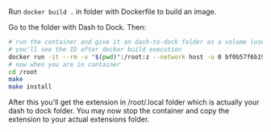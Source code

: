 Run `docker build .` in folder with Dockerfile to build an image. 

Go to the folder with Dash to Dock. Then:

```sh
# run the container and give it an dash-to-dock folder as a volume (use :z if you are on Fedora or some other linux with SELinux)
# you'll see the ID after docker build execution
docker run -it --rm -v "$(pwd)":/root:z --network host -u 0 bf0b57f6b19c bash
# now when you are in container
cd /root
make
make install
```

After this you'll get the extension in /root/.local folder which is actually your dash to dock folder. You may now stop the container and copy the extension to your actual extensions folder.

